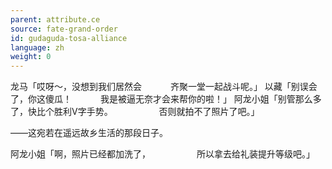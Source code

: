 ```yaml
---
parent: attribute.ce
source: fate-grand-order
id: gudaguda-tosa-alliance
language: zh
weight: 0
---
```


龙马「哎呀～，没想到我们居然会
　　　齐聚一堂一起战斗呢。」
以藏「别误会了，你这傻瓜！
　　　我是被逼无奈才会来帮你的啦！」
阿龙小姐「别管那么多了，快比个胜利V字手势。
　　　　　否则就拍不了照片了吧。」

——这宛若在遥远故乡生活的那段日子。

阿龙小姐「啊，照片已经都加洗了，
　　　　　所以拿去给礼装提升等级吧。」
